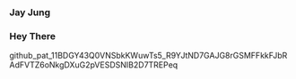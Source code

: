 ### Jay Jung
### Hey There
<!--
**jayjung66/jayjung66** is a ✨ _special_ ✨ repository because its `README.md` (this file) appears on your GitHub profile.

Here are some ideas to get you started:

- 🔭 I’m currently working on ...
- 🌱 I’m currently learning ...
- 👯 I’m looking to collaborate on ...
- 🤔 I’m looking for help with ...
- 💬 Ask me about ...
- 📫 How to reach me: ...
- 😄 Pronouns: ...
- ⚡ Fun fact: ...
-->
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
